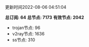 更新时间2022-08-06 04:51:04

**总订阅: 64**
**总节点: 7173**
**有效节点: 2042**
- trojan节点: 96
- v2ray节点: 1636
- ss节点: 310

